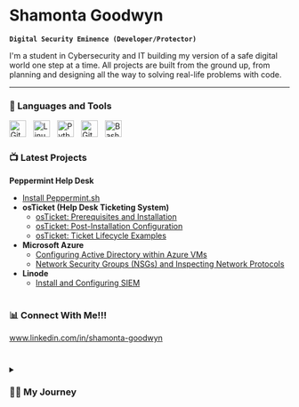 # Shamonta Goodwyn

**`Digital Security Eminence (Developer/Protector)`**

I'm a student in Cybersecurity and IT building my version of a safe digital world one step at a time. All projects are built from the ground up, from planning and designing all the way to solving real-life problems with code. 

---

### 🧰 Languages and Tools

<img align="left" alt="Git" width="30px" style="padding-right:10px;" src="https://cdn.jsdelivr.net/gh/devicons/devicon/icons/git/git-original.svg" />
<img align="left" alt="Linux" width="30px" style="padding-right:10px;" src="https://cdn.jsdelivr.net/gh/devicons/devicon/icons/linux/linux-original.svg" />
<img align="left" alt="Python" width="30px" style="padding-right:10px;" src="https://cdn.jsdelivr.net/gh/devicons/devicon/icons/python/python-plain.svg" />
<img align="left" alt="GitHub" width="30px" style="padding-right:10px;" src="https://cdn.jsdelivr.net/gh/devicons/devicon/icons/github/github-original.svg" />
<img align="left" alt="Bash" width="30px" style="padding-right:10px;" src="https://cdn.jsdelivr.net/gh/devicons/devicon/icons/bash/bash-original.svg" />
<br />

#

### 📺 Latest Projects

<b>Peppermint Help Desk</b>
  - [Install Peppermint.sh](https://github.com/shamonta-goodwyn/peppermint)
- <b>osTicket (Help Desk Ticketing System)</b>
  - [osTicket: Prerequisites and Installation](https://github.com/shamonta-goodwyn/osticket-prereqs)
  - [osTicket: Post-Installation Configuration](https://github.com/shamonta-goodwyn/post-install-config)
  - [osTicket: Ticket Lifecycle Examples](https://github.com/shamonta-goodwyn/ticket-lifecycle)
- <b>Microsoft Azure</b>
  - [Configuring Active Directory within Azure VMs](https://github.com/shamonta-goodwyn/configure-ad)
  - [Network Security Groups (NSGs) and Inspecting Network Protocols](https://github.com/shamonta-goodwyn/azure-network-protocols)
- <b>Linode</b>
  - [Install and Configuring SIEM](https://github.com/shamonta-goodwyn/wazuh-siem)

#

### 📊 Connect With Me!!!

www.linkedin.com/in/shamonta-goodwyn

#

<details>
 <summary><h3>👨‍💻 My Journey</h3></summary>
   I started my IT journey as a naive security officer with a passion for learning everything I could about this programming world - code, SIEM, Linux, networks, theory. And all the while, teaching myself software development with a dream of building my own program, but that soon got overshadowed by my desire to excel in security anyalis. A desire that landed me in a Cybersecurity degree at my local university. The want that is now a need to dive deeper into this rabbit hole of Wonderland's potential threats and counter them is where I am at now in life. Constantly learning. Constantly defending. My motto is "protect those that cannot protect themselves."

